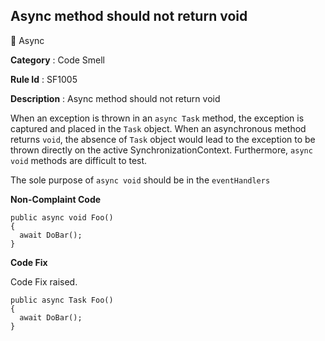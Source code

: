## Async method should not return void

🔖 Async

**Category** : Code Smell

**Rule Id** : SF1005

**Description** : Async method should not return void

When an exception is thrown in an `async Task` method, the exception is captured and placed in the `Task` object. When an asynchronous method returns `void`, the absence of `Task` object would lead to the exception to be thrown directly on the active SynchronizationContext. Furthermore, `async void` methods are difficult to test.

The sole purpose of `async void` should be in the `eventHandlers`

**Non-Complaint Code**

```
public async void Foo()
{
  await DoBar();
}
```

**Code Fix**

Code Fix raised.

```
public async Task Foo()
{
  await DoBar();
}
```
